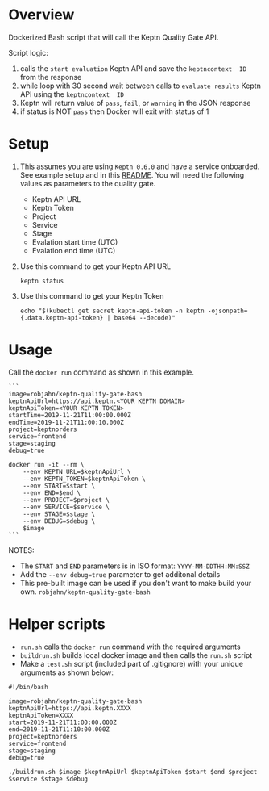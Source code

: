 # Overview

Dockerized Bash script that will call the Keptn Quality Gate API.  

Script logic:
1. calls the ```start evaluation``` Keptn API and save the ```keptncontext  ID``` from the response
1. while loop with 30 second wait between calls to ```evaluate results``` Keptn API using the ```keptncontext  ID```
1. Keptn will return value of ```pass```, ```fail```, or ```warning``` in the JSON response
1. if status is NOT ```pass``` then Docker will exit with status of 1

# Setup

1. This assumes you are using `Keptn 0.6.0` and have a service onboarded.  See example setup and in this [README](https://github.com/grabnerandi/keptn-qualitygate-examples/blob/master/sample/README.md).  You will need the following values as parameters to the quality gate.

    * Keptn API URL
    * Keptn Token
    * Project
    * Service
    * Stage
    * Evalation start time (UTC)
    * Evalation end time (UTC)

1. Use this command to get your Keptn API URL
    ```
    keptn status
    ```

1. Use this command to get your Keptn Token
    ```
    echo "$(kubectl get secret keptn-api-token -n keptn -ojsonpath={.data.keptn-api-token} | base64 --decode)"
    ```

# Usage

Call the ```docker run``` command as shown in this example.  

    ```
    image=robjahn/keptn-quality-gate-bash
    keptnApiUrl=https://api.keptn.<YOUR KEPTN DOMAIN>
    keptnApiToken=<YOUR KEPTN TOKEN>
    startTime=2019-11-21T11:00:00.000Z
    endTime=2019-11-21T11:00:10.000Z
    project=keptnorders
    service=frontend
    stage=staging
    debug=true

    docker run -it --rm \
        --env KEPTN_URL=$keptnApiUrl \
        --env KEPTN_TOKEN=$keptnApiToken \
        --env START=$start \
        --env END=$end \
        --env PROJECT=$project \
        --env SERVICE=$service \
        --env STAGE=$stage \
        --env DEBUG=$debug \
        $image
    ```

NOTES:
  * The ```START``` and ```END``` parameters is in ISO format: ```YYYY-MM-DDTHH:MM:SSZ```
  * Add the ```--env debug=true``` parameter to get additonal details
  * This pre-built image can be used if you don't want to make build your own. ```robjahn/keptn-quality-gate-bash```

# Helper scripts

* ```run.sh``` calls the ```docker run``` command with the required arguments
* ```buildrun.sh``` builds local docker image and then calls the ```run.sh``` script
* Make a ```test.sh``` script (included part of .gitignore) with your unique arguments as shown below:

```
#!/bin/bash

image=robjahn/keptn-quality-gate-bash
keptnApiUrl=https://api.keptn.XXXX
keptnApiToken=XXXX
start=2019-11-21T11:00:00.000Z
end=2019-11-21T11:10:00.000Z
project=keptnorders
service=frontend
stage=staging
debug=true

./buildrun.sh $image $keptnApiUrl $keptnApiToken $start $end $project $service $stage $debug

```
